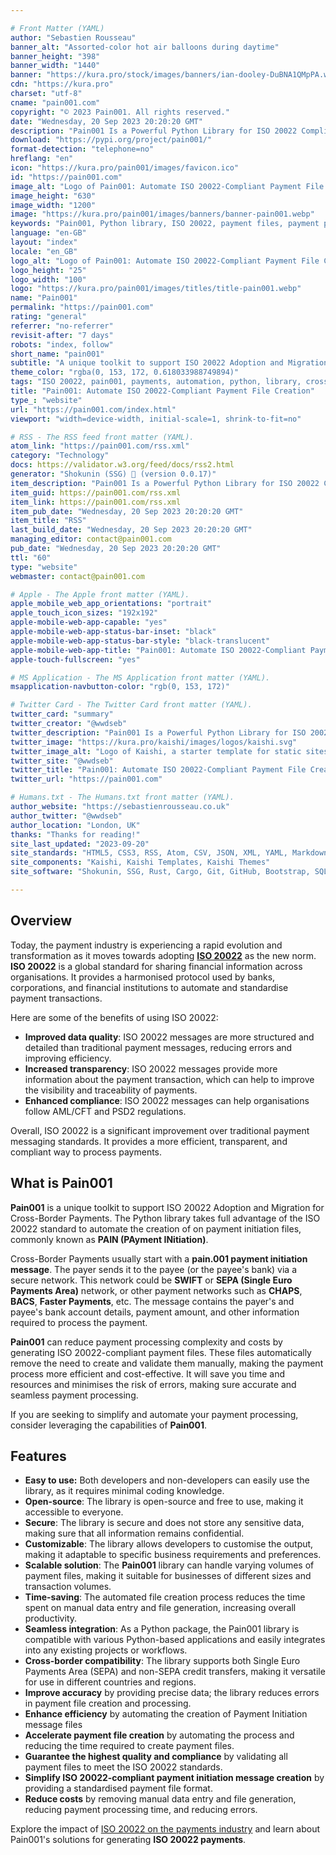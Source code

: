 ```yaml
---

# Front Matter (YAML)
author: "Sebastien Rousseau"
banner_alt: "Assorted-color hot air balloons during daytime"
banner_height: "398"
banner_width: "1440"
banner: "https://kura.pro/stock/images/banners/ian-dooley-DuBNA1QMpPA.webp"
cdn: "https://kura.pro"
charset: "utf-8"
cname: "pain001.com"
copyright: "© 2023 Pain001. All rights reserved."
date: "Wednesday, 20 Sep 2023 20:20:20 GMT"
description: "Pain001 Is a Powerful Python Library for ISO 20022 Compliant Payment File Creation from CSV or SQLite Data Files, simplifying Payment Automation and Processing"
download: "https://pypi.org/project/pain001/"
format-detection: "telephone=no"
hreflang: "en"
icon: "https://kura.pro/pain001/images/favicon.ico"
id: "https://pain001.com"
image_alt: "Logo of Pain001: Automate ISO 20022-Compliant Payment File Creation"
image_height: "630"
image_width: "1200"
image: "https://kura.pro/pain001/images/banners/banner-pain001.webp"
keywords: "Pain001, Python library, ISO 20022, payment files, payment processing, automate payments, ISO 20022-compliant, SWIFT, SEPA, payment initiation messages"
language: "en-GB"
layout: "index"
locale: "en_GB"
logo_alt: "Logo of Pain001: Automate ISO 20022-Compliant Payment File Creation"
logo_height: "25"
logo_width: "100"
logo: "https://kura.pro/pain001/images/titles/title-pain001.webp"
name: "Pain001"
permalink: "https://pain001.com"
rating: "general"
referrer: "no-referrer"
revisit-after: "7 days"
robots: "index, follow"
short_name: "pain001"
subtitle: "A unique toolkit to support ISO 20022 Adoption and Migration for Cross-Border Payments"
theme_color: "rgba(0, 153, 172, 0.618033988749894)"
tags: "ISO 20022, pain001, payments, automation, python, library, cross-border, compliance, efficiency, accuracy, cost reduction"
title: "Pain001: Automate ISO 20022-Compliant Payment File Creation"
type_: "website"
url: "https://pain001.com/index.html"
viewport: "width=device-width, initial-scale=1, shrink-to-fit=no"

# RSS - The RSS feed front matter (YAML).
atom_link: "https://pain001.com/rss.xml"
category: "Technology"
docs: https://validator.w3.org/feed/docs/rss2.html
generator: "Shokunin (SSG) 🦀 (version 0.0.17)"
item_description: "Pain001 Is a Powerful Python Library for ISO 20022 Compliant Payment File Creation from CSV or SQLite Data Files, simplifying Payment Automation and Processing"
item_guid: https://pain001.com/rss.xml
item_link: https://pain001.com/rss.xml
item_pub_date: "Wednesday, 20 Sep 2023 20:20:20 GMT"
item_title: "RSS"
last_build_date: "Wednesday, 20 Sep 2023 20:20:20 GMT"
managing_editor: contact@pain001.com
pub_date: "Wednesday, 20 Sep 2023 20:20:20 GMT"
ttl: "60"
type: "website"
webmaster: contact@pain001.com

# Apple - The Apple front matter (YAML).
apple_mobile_web_app_orientations: "portrait"
apple_touch_icon_sizes: "192x192"
apple-mobile-web-app-capable: "yes"
apple-mobile-web-app-status-bar-inset: "black"
apple-mobile-web-app-status-bar-style: "black-translucent"
apple-mobile-web-app-title: "Pain001: Automate ISO 20022-Compliant Payment File Creation"
apple-touch-fullscreen: "yes"

# MS Application - The MS Application front matter (YAML).
msapplication-navbutton-color: "rgb(0, 153, 172)"

# Twitter Card - The Twitter Card front matter (YAML).
twitter_card: "summary"
twitter_creator: "@wwdseb"
twitter_description: "Pain001 Is a Powerful Python Library for ISO 20022 Compliant Payment File Creation from CSV or SQLite Data Files, simplifying Payment Automation and Processing"
twitter_image: "https://kura.pro/kaishi/images/logos/kaishi.svg"
twitter_image_alt: "Logo of Kaishi, a starter template for static sites"
twitter_site: "@wwdseb"
twitter_title: "Pain001: Automate ISO 20022-Compliant Payment File Creation"
twitter_url: "https://pain001.com"

# Humans.txt - The Humans.txt front matter (YAML).
author_website: "https://sebastienrousseau.co.uk"
author_twitter: "@wwdseb"
author_location: "London, UK"
thanks: "Thanks for reading!"
site_last_updated: "2023-09-20"
site_standards: "HTML5, CSS3, RSS, Atom, CSV, JSON, XML, YAML, Markdown, TOML, SQLite"
site_components: "Kaishi, Kaishi Templates, Kaishi Themes"
site_software: "Shokunin, SSG, Rust, Cargo, Git, GitHub, Bootstrap, SQLite, VS Code"

---
```


## Overview

Today, the payment industry is experiencing a rapid evolution and transformation
as it moves towards adopting **[ISO 20022][01]** as the new norm. **ISO 20022**
is a global standard for sharing financial information across organisations.
It provides a harmonised protocol used by banks, corporations, and financial
institutions to automate and standardise payment transactions.

Here are some of the benefits of using ISO 20022:

- **Improved data quality**: ISO 20022 messages are more structured and
  detailed than traditional payment messages, reducing errors and improving
  efficiency.
- **Increased transparency**: ISO 20022 messages provide more information about
  the payment transaction, which can help to improve the visibility and
  traceability of payments.
- **Enhanced compliance**: ISO 20022 messages can help organisations follow
  AML/CFT and PSD2 regulations.

Overall, ISO 20022 is a significant improvement over traditional payment
messaging standards. It provides a more efficient, transparent, and compliant
way to process payments.

## What is Pain001

**Pain001** is a unique toolkit to support ISO 20022 Adoption and Migration for
Cross-Border Payments. The Python library takes full advantage of the ISO 20022
standard to automate the creation of on payment initiation files, commonly known
as **PAIN (PAyment INitiation)**.

Cross-Border Payments usually start with a
**pain.001 payment initiation message**. The payer sends it to the payee
(or the payee's bank) via a secure network. This network could be **SWIFT** or
**SEPA (Single Euro Payments Area)** network, or other payment networks such as
**CHAPS**, **BACS**, **Faster Payments**, etc. The message contains the payer's
and payee's bank account details, payment amount, and other information
required to process the payment.

**Pain001** can reduce payment processing complexity and costs by generating
ISO 20022-compliant payment files. These files automatically remove the need to
create and validate them manually, making the payment process more efficient
and cost-effective. It will save you time and resources and minimises the risk
of errors, making sure accurate and seamless payment processing.

If you are seeking to simplify and automate your payment processing, consider
leveraging the capabilities of **Pain001**.

## Features

- **Easy to use:** Both developers and non-developers can easily use the
  library, as it requires minimal coding knowledge.
- **Open-source**: The library is open-source and free to use, making it
  accessible to everyone.
- **Secure**: The library is secure and does not store any sensitive data,
  making sure that all information remains confidential.
- **Customizable**: The library allows developers to customise the output,
  making it adaptable to specific business requirements and preferences.
- **Scalable solution**: The **Pain001** library can handle varying volumes of
  payment files, making it suitable for businesses of different sizes and
  transaction volumes.
- **Time-saving**: The automated file creation process reduces the time spent
  on manual data entry and file generation, increasing overall productivity.
- **Seamless integration**: As a Python package, the Pain001 library is
  compatible with various Python-based applications and easily integrates into
  any existing projects or workflows.
- **Cross-border compatibility**: The library supports both Single Euro
  Payments Area (SEPA) and non-SEPA credit transfers, making it versatile for
  use in different countries and regions.
- **Improve accuracy** by providing precise data; the library reduces errors in
  payment file creation and processing.
- **Enhance efficiency** by automating the creation of Payment Initiation
  message files
- **Accelerate payment file creation** by automating the process and reducing
  the time required to create payment files.
- **Guarantee the highest quality and compliance** by validating all payment
  files to meet the ISO 20022 standards.
- **Simplify ISO 20022-compliant payment initiation message creation** by
  providing a standardised payment file format.
- **Reduce costs** by removing manual data entry and file generation, reducing
  payment processing time, and reducing errors.

Explore the impact of [ISO 20022 on the payments industry][02] and learn about
Pain001's solutions for generating **ISO 20022 payments**.

[01]: https://www.iso20022.org/ "ISO 20022, Universal financial industry message scheme"
[02]: /payments/index.html "ISO 20022 for Payments: The New Global Messaging Standard"
